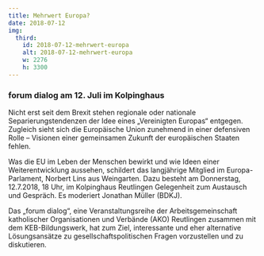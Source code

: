 ```yaml
---
title: Mehrwert Europa?
date: 2018-07-12
img:
  third:
    id: 2018-07-12-mehrwert-europa
    alt: 2018-07-12-mehrwert-europa
    w: 2276
    h: 3300
---
```


### forum dialog am 12. Juli im Kolpinghaus

<!--mehr-->

Nicht erst seit dem Brexit stehen regionale oder nationale Separierungstendenzen der Idee eines „Vereinigten Europas“ entgegen. Zugleich sieht sich die Europäische Union zunehmend in einer defensiven Rolle – Visionen einer gemeinsamen Zukunft der europäischen Staaten fehlen.

Was die EU im Leben der Menschen bewirkt und wie Ideen einer Weiterentwicklung aussehen, schildert das langjährige Mitglied im Europa-Parlament, Norbert Lins aus Weingarten. Dazu besteht am Donnerstag, 12.7.2018, 18 Uhr, im Kolpinghaus Reutlingen Gelegenheit zum Austausch und Gespräch. Es moderiert Jonathan Müller (BDKJ).

Das „forum dialog“, eine Veranstaltungsreihe der Arbeitsgemeinschaft katholischer Organisationen und Verbände (AKO) Reutlingen zusammen mit dem KEB-Bildungswerk, hat zum Ziel, interessante und eher alternative Lösungsansätze zu gesellschaftspolitischen Fragen vorzustellen und zu diskutieren.
